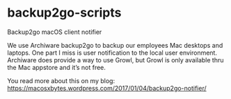 # backup2go-scripts
Backup2go macOS client notifier

We use Archiware backup2go to backup our employees Mac desktops and laptops. 
One part I miss is user notification to the local user environment. Archiware does provide a way to use Growl, but Growl is only available thru the Mac appstore and it’s not free.

You read more about this on my blog: https://macosxbytes.wordpress.com/2017/01/04/backup2go-notifier/
